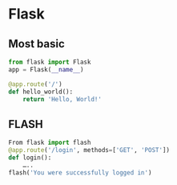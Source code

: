 # Flask

## Most basic

```python
from flask import Flask
app = Flask(__name__)

@app.route('/')
def hello_world():
    return 'Hello, World!'
```



## FLASH
```python
From flask import flash
@app.route('/login', methods=['GET', 'POST'])
def login():
	…..
flash('You were successfully logged in')
```
